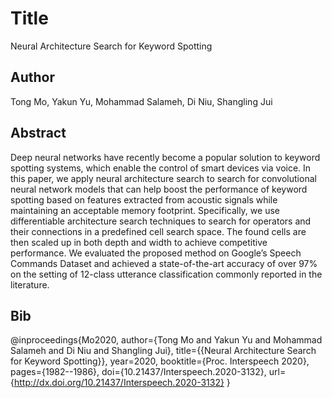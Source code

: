 # Title
Neural Architecture Search for Keyword Spotting

## Author
Tong Mo, Yakun Yu, Mohammad Salameh, Di Niu, Shangling Jui

## Abstract
Deep neural networks have recently become a popular solution to keyword spotting systems, which enable the control of smart devices via voice. In this paper, we apply neural architecture search to search for convolutional neural network models that can help boost the performance of keyword spotting based on features extracted from acoustic signals while maintaining an acceptable memory footprint. Specifically, we use differentiable architecture search techniques to search for operators and their connections in a predefined cell search space. The found cells are then scaled up in both depth and width to achieve competitive performance. We evaluated the proposed method on Google’s Speech Commands Dataset and achieved a state-of-the-art accuracy of over 97% on the setting of 12-class utterance classification commonly reported in the literature.



## Bib
@inproceedings{Mo2020,
  author={Tong Mo and Yakun Yu and Mohammad Salameh and Di Niu and Shangling Jui},
  title={{Neural Architecture Search for Keyword Spotting}},
  year=2020,
  booktitle={Proc. Interspeech 2020},
  pages={1982--1986},
  doi={10.21437/Interspeech.2020-3132},
  url={http://dx.doi.org/10.21437/Interspeech.2020-3132}
}
